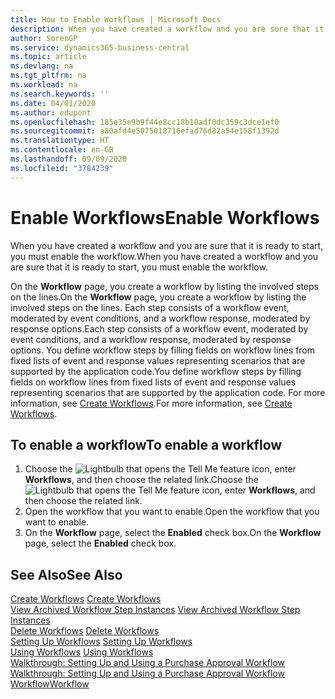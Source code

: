 ```yaml
---
title: How to Enable Workflows | Microsoft Docs
description: When you have created a workflow and you are sure that it is ready to start, you must enable the workflow.
author: SorenGP
ms.service: dynamics365-business-central
ms.topic: article
ms.devlang: na
ms.tgt_pltfrm: na
ms.workload: na
ms.search.keywords: ''
ms.date: 04/01/2020
ms.author: edupont
ms.openlocfilehash: 185e35e9b9f44e8cc18b10adf0dc359c3dce1ef0
ms.sourcegitcommit: a80afd4e5075018716efad76d82a54e158f1392d
ms.translationtype: HT
ms.contentlocale: en-GB
ms.lasthandoff: 09/09/2020
ms.locfileid: "3784239"
---
```

# <a name="enable-workflows"></a><span data-ttu-id="066b2-103">Enable Workflows</span><span class="sxs-lookup"><span data-stu-id="066b2-103">Enable Workflows</span></span>
<span data-ttu-id="066b2-104">When you have created a workflow and you are sure that it is ready to start, you must enable the workflow.</span><span class="sxs-lookup"><span data-stu-id="066b2-104">When you have created a workflow and you are sure that it is ready to start, you must enable the workflow.</span></span>  

 <span data-ttu-id="066b2-105">On the **Workflow** page, you create a workflow by listing the involved steps on the lines.</span><span class="sxs-lookup"><span data-stu-id="066b2-105">On the **Workflow** page, you create a workflow by listing the involved steps on the lines.</span></span> <span data-ttu-id="066b2-106">Each step consists of a workflow event, moderated by event conditions, and a workflow response, moderated by response options.</span><span class="sxs-lookup"><span data-stu-id="066b2-106">Each step consists of a workflow event, moderated by event conditions, and a workflow response, moderated by response options.</span></span> <span data-ttu-id="066b2-107">You define workflow steps by filling fields on workflow lines from fixed lists of event and response values representing scenarios that are supported by the application code.</span><span class="sxs-lookup"><span data-stu-id="066b2-107">You define workflow steps by filling fields on workflow lines from fixed lists of event and response values representing scenarios that are supported by the application code.</span></span> <span data-ttu-id="066b2-108">For more information, see [Create Workflows](across-how-to-create-workflows.md).</span><span class="sxs-lookup"><span data-stu-id="066b2-108">For more information, see [Create Workflows](across-how-to-create-workflows.md).</span></span>  

## <a name="to-enable-a-workflow"></a><span data-ttu-id="066b2-109">To enable a workflow</span><span class="sxs-lookup"><span data-stu-id="066b2-109">To enable a workflow</span></span>  
1.  <span data-ttu-id="066b2-110">Choose the ![Lightbulb that opens the Tell Me feature](media/ui-search/search_small.png "Tell me what you want to do") icon, enter **Workflows**, and then choose the related link.</span><span class="sxs-lookup"><span data-stu-id="066b2-110">Choose the ![Lightbulb that opens the Tell Me feature](media/ui-search/search_small.png "Tell me what you want to do") icon, enter **Workflows**, and then choose the related link.</span></span>  
2.  <span data-ttu-id="066b2-111">Open the workflow that you want to enable.</span><span class="sxs-lookup"><span data-stu-id="066b2-111">Open the workflow that you want to enable.</span></span>  
3.  <span data-ttu-id="066b2-112">On the **Workflow** page, select the **Enabled** check box.</span><span class="sxs-lookup"><span data-stu-id="066b2-112">On the **Workflow** page, select the **Enabled** check box.</span></span>  

## <a name="see-also"></a><span data-ttu-id="066b2-113">See Also</span><span class="sxs-lookup"><span data-stu-id="066b2-113">See Also</span></span>  
 <span data-ttu-id="066b2-114">[Create Workflows](across-how-to-create-workflows.md) </span><span class="sxs-lookup"><span data-stu-id="066b2-114">[Create Workflows](across-how-to-create-workflows.md) </span></span>  
 <span data-ttu-id="066b2-115">[View Archived Workflow Step Instances](across-how-to-view-archived-workflow-step-instances.md) </span><span class="sxs-lookup"><span data-stu-id="066b2-115">[View Archived Workflow Step Instances](across-how-to-view-archived-workflow-step-instances.md) </span></span>  
 <span data-ttu-id="066b2-116">[Delete Workflows](across-how-to-delete-workflows.md) </span><span class="sxs-lookup"><span data-stu-id="066b2-116">[Delete Workflows](across-how-to-delete-workflows.md) </span></span>  
 <span data-ttu-id="066b2-117">[Setting Up Workflows](across-set-up-workflows.md) </span><span class="sxs-lookup"><span data-stu-id="066b2-117">[Setting Up Workflows](across-set-up-workflows.md) </span></span>  
 <span data-ttu-id="066b2-118">[Using Workflows](across-use-workflows.md) </span><span class="sxs-lookup"><span data-stu-id="066b2-118">[Using Workflows](across-use-workflows.md) </span></span>  
 <span data-ttu-id="066b2-119">[Walkthrough: Setting Up and Using a Purchase Approval Workflow](walkthrough-setting-up-and-using-a-purchase-approval-workflow.md) </span><span class="sxs-lookup"><span data-stu-id="066b2-119">[Walkthrough: Setting Up and Using a Purchase Approval Workflow](walkthrough-setting-up-and-using-a-purchase-approval-workflow.md) </span></span>  
 [<span data-ttu-id="066b2-120">Workflow</span><span class="sxs-lookup"><span data-stu-id="066b2-120">Workflow</span></span>](across-workflow.md)   
